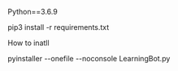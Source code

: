 Python==3.6.9


pip3 install -r requirements.txt


How to inatll 

pyinstaller --onefile --noconsole LearningBot.py

